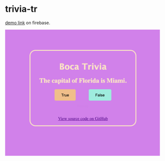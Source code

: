 # trivia-tr

[demo link](https://boca-trivia-tr.web.app) on firebase. 

![demo screen shot](/--demo.png)